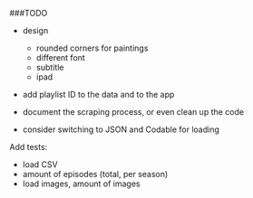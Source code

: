 ###TODO

- design
    - rounded corners for paintings
    - different font
    - subtitle 
    - ipad

- add playlist ID to the data and to the app
- document the scraping process, or even clean up the code
- consider switching to JSON and Codable for loading


Add tests:
- load CSV
- amount of episodes (total, per season)
- load images, amount of images

